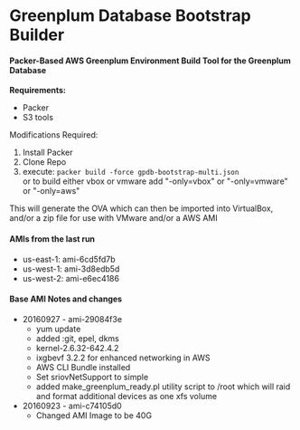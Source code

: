 # Greenplum Database Bootstrap Builder
#### Packer-Based AWS Greenplum Environment Build Tool for the Greenplum Database

**Requirements:**  

* Packer  
* S3 tools  

Modifications Required:  
			
1. Install Packer  
2. Clone Repo  
4. execute: `packer build -force gpdb-bootstrap-multi.json`  
  or to build either vbox or vmware add "-only=vbox" or "-only=vmware" or "-only=aws"

This will generate the OVA which can then be imported into VirtualBox, and/or a zip file for use with VMware
and/or a AWS AMI

#### AMIs from the last run
* us-east-1: ami-6cd5fd7b
* us-west-1: ami-3d8edb5d
* us-west-2: ami-e6ec4186

#### Base AMI Notes and changes

* 20160927 - ami-29084f3e
  * yum update
  * added :git, epel, dkms
  * kernel-2.6.32-642.4.2
  * ixgbevf 3.2.2 for enhanced networking in AWS
  * AWS CLI Bundle installed
  * Set sriovNetSupport to simple
  * added make_greenplum_ready.pl utility script to /root which will raid and format additional devices as one xfs volume
* 20160923 - ami-c74105d0 
  * Changed AMI Image to be 40G
